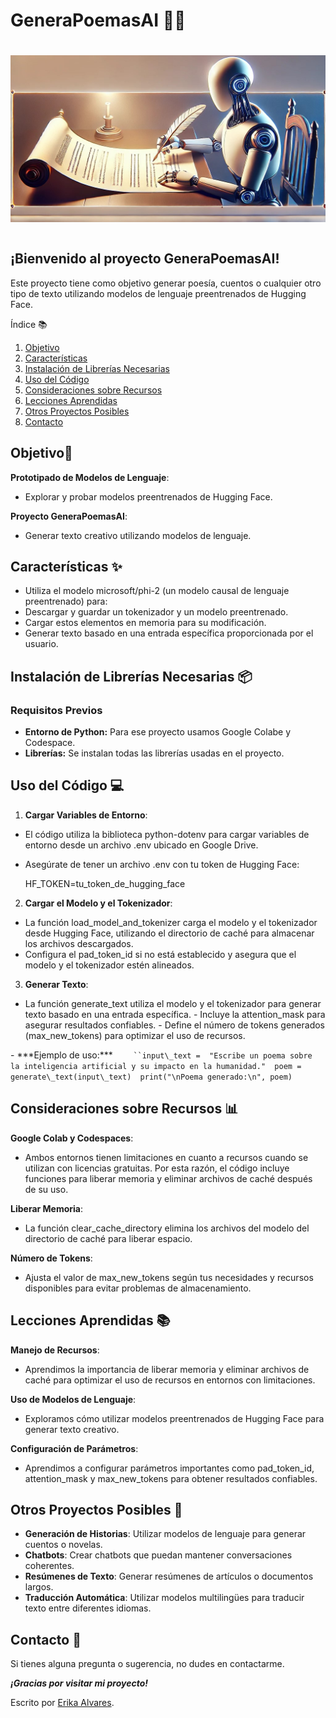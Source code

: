 ﻿# **GeneraPoemasAI** 🤖📝

# ![](Aspose.Words.4c81956c-ef53-44ae-9167-09131730a4dc.001.jpeg)
#
## ¡Bienvenido al proyecto GeneraPoemasAI!
Este proyecto tiene como objetivo generar poesía, cuentos o cualquier otro tipo de texto utilizando modelos de lenguaje preentrenados de Hugging Face.

Índice 📚

1. [Objetivo](#objetivo)
1. [Características](#características)
1. [Instalación de Librerías Necesarias](#instalación-de-librerías-necesarias)
1. [Uso del Código](#uso-del-código)
1. [Consideraciones sobre Recursos](#consideraciones-sobre-recursos)
1. [Lecciones Aprendidas](#lecciones-aprendidas)
1. [Otros Proyectos Posibles](#otros-proyectos-posibles)
1. [Contacto](#contacto)

## Objetivo🎯<a name=objetivo></a>
**Prototipado de Modelos de Lenguaje**:

- Explorar y probar modelos preentrenados de Hugging Face.

**Proyecto GeneraPoemasAI**:

- Generar texto creativo utilizando modelos de lenguaje.
## Características ✨<a name=características></a>
- Utiliza el modelo microsoft/phi-2 (un modelo causal de lenguaje preentrenado) para:
- Descargar y guardar un tokenizador y un modelo preentrenado.
- Cargar estos elementos en memoria para su modificación.
- Generar texto basado en una entrada específica proporcionada por el usuario.
## Instalación de Librerías Necesarias 📦<a name=instalación-de-librerías-necesarias></a>
### Requisitos Previos
- **Entorno de Python:** Para ese proyecto usamos Google Colabe y Codespace.
- **Librerías:** Se instalan todas las librerías usadas en el proyecto.

## Uso del Código 💻<a name=uso-del-código></a>
1. **Cargar Variables de Entorno**:
- El código utiliza la biblioteca  python-dotenv  para cargar variables de entorno desde un archivo  .env  ubicado en Google Drive.
- Asegúrate de tener un archivo  .env  con tu token de Hugging Face:

  HF\_TOKEN=tu\_token\_de\_hugging\_face
2. **Cargar el Modelo y el Tokenizador**:
- La función  load\_model\_and\_tokenizer  carga el modelo y el tokenizador desde Hugging Face, utilizando el directorio de caché para almacenar los archivos descargados.
- Configura el  pad\_token\_id  si no está establecido y asegura que el modelo y el tokenizador estén alineados.
3. **Generar Texto**:
- La función  generate\_text  utiliza el modelo y el tokenizador para generar texto basado en una entrada específica.
      -   Incluye la  attention\_mask  para asegurar resultados confiables.
      -   Define el número de tokens generados (max\_new\_tokens) para optimizar el uso de recursos.

\-   \*\*\*Ejemplo de uso:\*\*\*
`    ``input\_text =  "Escribe un poema sobre la inteligencia artificial y su impacto en la humanidad."  poem = generate\_text(input\_text)  print("\nPoema generado:\n", poem)`

## Consideraciones sobre Recursos 📊<a name=consideraciones-sobre-recursos></a>
**Google Colab y Codespaces**:

- Ambos entornos tienen limitaciones en cuanto a recursos cuando se utilizan con licencias gratuitas. Por esta razón, el código incluye funciones para liberar memoria y eliminar archivos de caché después de su uso.

**Liberar Memoria**:

- La función  clear\_cache\_directory  elimina los archivos del modelo del directorio de caché para liberar espacio.

**Número de Tokens**:

- Ajusta el valor de  max\_new\_tokens  según tus necesidades y recursos disponibles para evitar problemas de almacenamiento.
## Lecciones Aprendidas 📚<a name=lecciones-aprendidas></a>
**Manejo de Recursos**:

- Aprendimos la importancia de liberar memoria y eliminar archivos de caché para optimizar el uso de recursos en entornos con limitaciones.

**Uso de Modelos de Lenguaje**:

- Exploramos cómo utilizar modelos preentrenados de Hugging Face para generar texto creativo.

**Configuración de Parámetros**:

- Aprendimos a configurar parámetros importantes como  pad\_token\_id,  attention\_mask  y  max\_new\_tokens  para obtener resultados confiables.
## Otros Proyectos Posibles 🚀<a name=otros-proyectos-posibles></a>
- **Generación de Historias**: Utilizar modelos de lenguaje para generar cuentos o novelas.
- **Chatbots**: Crear chatbots que puedan mantener conversaciones coherentes.
- **Resúmenes de Texto**: Generar resúmenes de artículos o documentos largos.
- **Traducción Automática**: Utilizar modelos multilingües para traducir texto entre diferentes idiomas.
## Contacto 📧<a name=contacto></a>
Si tienes alguna pregunta o sugerencia, no dudes en contactarme.

***¡Gracias por visitar mi proyecto!***

Escrito por [Erika Alvares](https://www.erikaalvares.es/).
